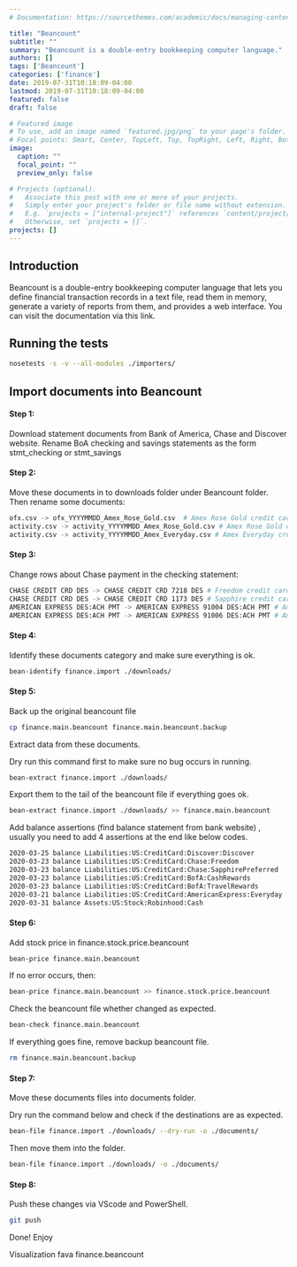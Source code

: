 ```yaml
---
# Documentation: https://sourcethemes.com/academic/docs/managing-content/

title: "Beancount"
subtitle: ""
summary: "Beancount is a double-entry bookkeeping computer language."
authors: []
tags: ['Beancount']
categories: ['finance']
date: 2019-07-31T10:18:09-04:00
lastmod: 2019-07-31T10:18:09-04:00
featured: false
draft: false

# Featured image
# To use, add an image named `featured.jpg/png` to your page's folder.
# Focal points: Smart, Center, TopLeft, Top, TopRight, Left, Right, BottomLeft, Bottom, BottomRight.
image:
  caption: ""
  focal_point: ""
  preview_only: false

# Projects (optional).
#   Associate this post with one or more of your projects.
#   Simply enter your project's folder or file name without extension.
#   E.g. `projects = ["internal-project"]` references `content/project/deep-learning/index.md`.
#   Otherwise, set `projects = []`.
projects: []
---
```


## Introduction
Beancount is a double-entry bookkeeping computer language that lets you define financial transaction records in a text file, read them in memory, generate a variety of reports from them, and provides a web interface. You can visit the documentation via this link.

## Running the tests

```bash
nosetests -s -v --all-modules ./importers/
```

## Import documents into Beancount

#### Step 1:

Download statement documents from Bank of America, Chase and Discover website. Rename BoA checking and savings statements as the form stmt_checking or stmt_savings

#### Step 2:

Move these documents in to downloads folder under Beancount folder. Then rename some documents:

```bash
ofx.csv -> ofx_YYYYMMDD_Amex_Rose_Gold.csv  # Amex Rose Gold credit card rename rule
activity.csv -> activity_YYYYMMDD_Amex_Rose_Gold.csv # Amex Rose Gold credit card rename rule
activity.csv -> activity_YYYYMMDD_Amex_Everyday.csv # Amex Everyday credit card rename rule
```

#### Step 3:

Change rows about Chase payment in the checking statement:

```bash
CHASE CREDIT CRD DES -> CHASE CREDIT CRD 7218 DES # Freedom credit card
CHASE CREDIT CRD DES -> CHASE CREDIT CRD 1173 DES # Sapphire credit card
AMERICAN EXPRESS DES:ACH PMT -> AMERICAN EXPRESS 91004 DES:ACH PMT # Amex Rose Gold credit card
AMERICAN EXPRESS DES:ACH PMT -> AMERICAN EXPRESS 91006 DES:ACH PMT # Amex Everyday credit card
``` 

#### Step 4:

Identify these documents category and make sure everything is ok.

```bash
bean-identify finance.import ./downloads/
```

#### Step 5:

Back up the original beancount file

``` bash
cp finance.main.beancount finance.main.beancount.backup
```

Extract data from these documents.

Dry run this command first to make sure no bug occurs in running.

``` bash
bean-extract finance.import ./downloads/
```

Export them to the tail of the beancount file if everything goes ok.

```bash
bean-extract finance.import ./downloads/ >> finance.main.beancount
```

Add balance assertions (find balance statement from bank website) , usually you need to add 4 assertions at the end like below codes.

``` bash
2020-03-25 balance Liabilities:US:CreditCard:Discover:Discover             0.00    USD
2020-03-23 balance Liabilities:US:CreditCard:Chase:Freedom                -1.99    USD
2020-03-23 balance Liabilities:US:CreditCard:Chase:SapphirePreferred      -1.99    USD
2020-03-23 balance Liabilities:US:CreditCard:BofA:CashRewards            -160.93   USD
2020-03-23 balance Liabilities:US:CreditCard:BofA:TravelRewards            0.00    USD
2020-03-21 balance Liabilities:US:CreditCard:AmericanExpress:Everyday      0.00    USD
2020-03-31 balance Assets:US:Stock:Robinhood:Cash                        523.34    USD
```

#### Step 6:

Add stock price in finance.stock.price.beancount

```bash
bean-price finance.main.beancount
```

If no error occurs, then:

``` bash
bean-price finance.main.beancount >> finance.stock.price.beancount
```

Check the beancount file whether changed as expected.

``` bash
bean-check finance.main.beancount
```

If everything goes fine, remove backup beancount file.

``` bash
rm finance.main.beancount.backup
```

#### Step 7:
Move these documents files into documents folder.

Dry run the command below and check if the destinations are as expected.

```bash
bean-file finance.import ./downloads/ --dry-run -o ./documents/
```

Then move them into the folder.

```bash
bean-file finance.import ./downloads/ -o ./documents/
```

#### Step 8:
Push these changes via VScode and PowerShell.

```bash
git push
```

Done! Enjoy

Visualization
fava finance.beancount